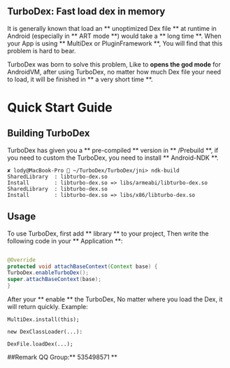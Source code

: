 TurboDex: Fast load dex in memory
--------

It is generally known that load an ** unoptimized Dex file ** at runtime 
in Android (especially in ** ART mode **) would take a ** long time **.
When your App is using ** MultiDex or PluginFramework **, 
You will find that this problem is hard to bear.

TurboDex was born to solve this problem, Like to **opens the god mode** for AndroidVM,
after using TurboDex, no matter how much Dex file your need to load, 
it will be finished in ** a very short time **.

# Quick Start Guide

## Building TurboDex
TurboDex has given you a ** pre-compiled ** version in ** /Prebuild **,
if you need to custom the TurboDex, you need to install ** Android-NDK **.

```
✘ lody@MacBook-Pro  ~/TurboDex/TurboDex/jni> ndk-build                  
SharedLibrary  : libturbo-dex.so
Install        : libturbo-dex.so => libs/armeabi/libturbo-dex.so
SharedLibrary  : libturbo-dex.so
Install        : libturbo-dex.so => libs/x86/libturbo-dex.so
```

## Usage
To use TurboDex, first add ** library ** to your project, 
Then write the following code in your ** Application **:

```java

@Override
protected void attachBaseContext(Context base) {
TurboDex.enableTurboDex();
super.attachBaseContext(base);
}


```

After your ** enable ** the TurboDex, No matter where you load the Dex, it will return quickly.
Example:
```
MultiDex.install(this);

new DexClassLoader(...):

DexFile.loadDex(...);
```


##Remark
QQ Group:** 535498571 **
